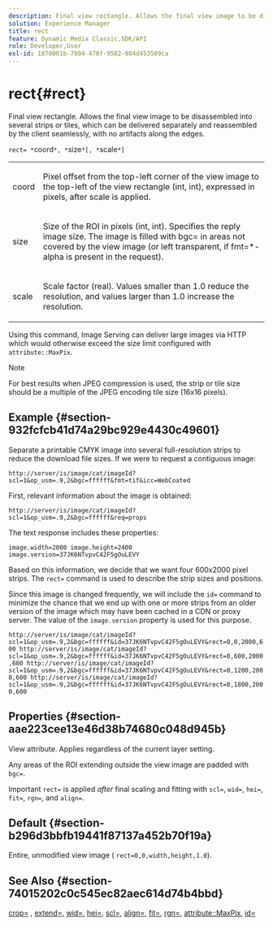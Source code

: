 ```yaml
---
description: Final view rectangle. Allows the final view image to be disassembled into several strips or tiles, which can be delivered separately and reassembled by the client seamlessly, with no artifacts along the edges.
solution: Experience Manager
title: rect
feature: Dynamic Media Classic,SDK/API
role: Developer,User
exl-id: 1870001b-7904-470f-9582-984d453509ca
---
```

# rect{#rect}

Final view rectangle. Allows the final view image to be disassembled into several strips or tiles, which can be delivered separately and reassembled by the client seamlessly, with no artifacts along the edges.

 `rect= *`coord`*, *`size`*[, *`scale`*]`

<table id="simpletable_69D112F85FA24EFCA727B398DC8ED699"> 
 <tr class="strow"> 
  <td class="stentry"> <p><span class="varname"> coord</span> </p> </td> 
  <td class="stentry"> <p>Pixel offset from the top-left corner of the view image to the top-left of the view rectangle (int, int), expressed in pixels, after <span class="varname"> scale</span> is applied. </p></td> 
 </tr> 
 <tr class="strow"> 
  <td class="stentry"> <p><span class="varname"> size</span> </p></td> 
  <td class="stentry"> <p>Size of the ROI in pixels (int, int). Specifies the reply image size. The image is filled with <span class="codeph"> bgc=</span> in areas not covered by the view image (or left transparent, if <span class="codeph"> fmt=*-alpha</span> is present in the request). </p></td> 
 </tr> 
 <tr class="strow"> 
  <td class="stentry"> <p><span class="varname"> scale</span> </p></td> 
  <td class="stentry"> <p>Scale factor (real). Values smaller than 1.0 reduce the resolution, and values larger than 1.0 increase the resolution. </p></td> 
 </tr> 
</table>

Using this command, Image Serving can deliver large images via HTTP which would otherwise exceed the size limit configured with `attribute::MaxPix`.

>[!NOTE]
>
>For best results when JPEG compression is used, the strip or tile size should be a multiple of the JPEG encoding tile size (16x16 pixels).

## Example {#section-932fcfcb41d74a29bc929e4430c49601}

Separate a printable CMYK image into several full-resolution strips to reduce the download file sizes. If we were to request a contiguous image:

`http://server/is/image/cat/imageId?scl=1&op_usm=.9,2&bgc=ffffff&fmt=tif&icc=WebCoated`

First, relevant information about the image is obtained:

`http://server/is/image/cat/imageId?scl=1&op_usm=.9,2&bgc=ffffff&req=props`

The text response includes these properties:

`image.width=2000 image.height=2400 image.version=37JK6NTvpvC42F5gOuLEVY`

Based on this information, we decide that we want four 600x2000 pixel strips. The `rect=` command is used to describe the strip sizes and positions.

Since this image is changed frequently, we will include the `id=` command to minimize the chance that we end up with one or more strips from an older version of the image which may have been cached in a CDN or proxy server. The value of the `image.version` property is used for this purpose.

`http://server/is/image/cat/imageId?scl=1&op_usm=.9,2&bgc=ffffff&id=37JK6NTvpvC42F5gOuLEVY&rect=0,0,2000,600 http://server/is/image/cat/imageId?scl=1&op_usm=.9,2&bgc=ffffff&id=37JK6NTvpvC42F5gOuLEVY&rect=0,600,2000,600 http://server/is/image/cat/imageId?scl=1&op_usm=.9,2&bgc=ffffff&id=37JK6NTvpvC42F5gOuLEVY&rect=0,1200,2000,600 http://server/is/image/cat/imageId?scl=1&op_usm=.9,2&bgc=ffffff&id=37JK6NTvpvC42F5gOuLEVY&rect=0,1800,2000,600`

## Properties {#section-aae223cee13e46d38b74680c048d945b}

View attribute. Applies regardless of the current layer setting.

Any areas of the ROI extending outside the view image are padded with `bgc=`.

Important `rect=` is applied *after* final scaling and fitting with `scl=`, `wid=`, `hei=`, `fit=`, `rgn=`, and `align=`.

## Default {#section-b296d3bbfb19441f87137a452b70f19a}

Entire, unmodified view image ( `rect=0,0,width,height,1.0`).

## See Also {#section-74015202c0c545ec82aec614d74b4bbd}

[crop=](../../../../../is-api/http-ref/image-serving-api-ref/c-http-protocol-reference/c-command-reference/r-crop.md#reference-6fd0f6399966446ab4425ce050572eab) , [extend=](../../../../../is-api/http-ref/image-serving-api-ref/c-http-protocol-reference/c-command-reference/r-extend.md#reference-7e9156beb285459d830e2d56782a74ac), [wid=](../../../../../is-api/http-ref/image-serving-api-ref/c-http-protocol-reference/c-command-reference/r-is-http-wid.md#reference-bfeadcb67bf4485f851eb21345527e47), [hei=](../../../../../is-api/http-ref/image-serving-api-ref/c-http-protocol-reference/c-command-reference/r-is-http-hei.md#reference-6d6f556ccc0e4b98a815e8a5c1944a96), [scl=](../../../../../is-api/http-ref/image-serving-api-ref/c-http-protocol-reference/c-command-reference/r-scl.md#reference-b2a74e493d0d407e98fe350551ba3fcc), [align=](../../../../../is-api/http-ref/image-serving-api-ref/c-http-protocol-reference/c-command-reference/r-align.md#reference-b7d6b87c75124d78884f916dd6544bc7), [fit=](../../../../../is-api/http-ref/image-serving-api-ref/c-http-protocol-reference/c-command-reference/r-fit.md#reference-f11bff6d93d143d6b135de3a923bc989), [rgn=](../../../../../is-api/http-ref/image-serving-api-ref/c-http-protocol-reference/c-command-reference/r-rgn.md#reference-daa9b80e0d8c4b1aa67d116b578d592f), [attribute::MaxPix](../../../../../is-api/image-catalog/image-serving-api-ref/c-image-catalog-reference/c-attributes-reference/r-maxpix.md#reference-e167d396ac794079ba8b5e6eb16eeda5), [id=](../../../../../is-api/http-ref/image-serving-api-ref/c-http-protocol-reference/c-command-reference/r-id.md#reference-60661184deb3420998779724244fcfa0)

